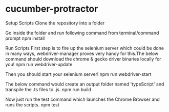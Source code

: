 # cucumber-protractor

Setup Scripts
Clone the repository into a folder

Go inside the folder and run following command from terminal/command prompt
npm install 

Run Scripts
First step is to fire up the selenium server which could be done in many ways, webdriver-manager proves very handy for this.The below command should download the chrome & gecko driver binaries locally for you!
npm run webdriver-update

Then you should start your selenium server!
npm run webdriver-start

The below command would create an output folder named 'typeScript' and transpile the .ts files to .js.
npm run build

Now just run the test command which launches the Chrome Browser and runs the scripts.
npm test
